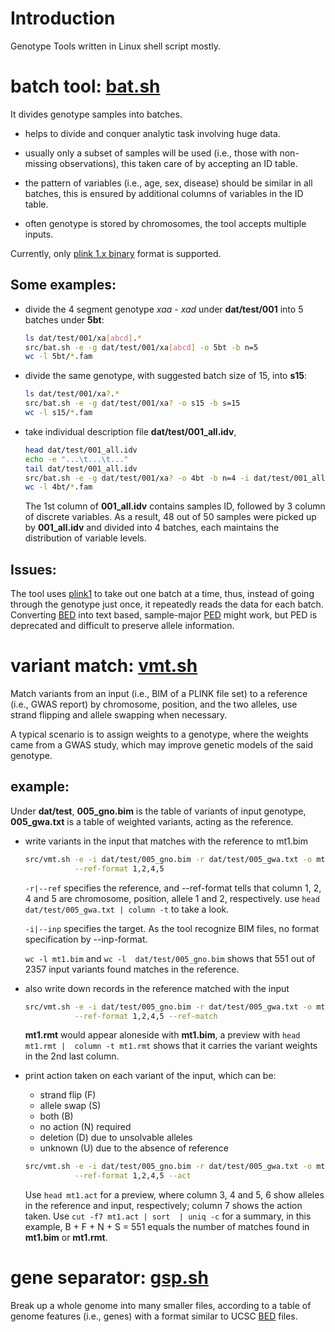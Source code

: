# Introduction

Genotype Tools written in Linux shell script mostly.


# batch tool: [bat.sh]

It divides genotype samples into batches.

  - helps to divide and conquer analytic task involving huge data.

  - usually only a subset of samples  will be used (i.e., those with non-missing
    observations), this taken care of by accepting an ID table.
    
  - the pattern of variables (i.e., age,  sex, disease) should be similar in all
  batches, this is ensured by additional columns of variables in the ID table.

  - often genotype is stored by chromosomes, the tool accepts multiple inputs.
    
Currently, only [plink 1.x binary][PLINK:BED] format is supported.

[bat.sh]: https://github.com/xiaoran831213/gtools/blob/master/src/bat.sh
[PLINK:BED]: https://www.cog-genomics.org/plink/1.9/formats#bed


## Some examples:

  - divide  the 4  segment genotype  *xaa - xad*  under __dat/test/001__  into 5
    batches under __5bt__:

    ```sh
    ls dat/test/001/xa[abcd].*
    src/bat.sh -e -g dat/test/001/xa[abcd] -o 5bt -b n=5
    wc -l 5bt/*.fam
    ```

  - divide the same genotype, with suggested batch size of 15, into __s15__:

    ```sh
    ls dat/test/001/xa?.*
	src/bat.sh -e -g dat/test/001/xa? -o s15 -b s=15
    wc -l s15/*.fam
    ```

  - take individual description file __dat/test/001_all.idv__,

    ```sh
	head dat/test/001_all.idv
	echo -e "...\t...\t..."
	tail dat/test/001_all.idv
	src/bat.sh -e -g dat/test/001/xa? -o 4bt -b n=4 -i dat/test/001_all.idv
	wc -l 4bt/*.fam
    ```
    
    The 1st column of **001_all.idv** contains  samples ID, followed by 3 column
    of discrete variables.  As a result, 48  out of 50 samples were picked up by
    **001_all.idv** and divided into 4  batches, each maintains the distribution
    of variable levels.


## Issues:

The tool uses [plink1]  to take out one batch at a time,  thus, instead of going
through the  genotype just once,  it repeatedly reads  the data for  each batch.
Converting [BED][PLINK:BED] into text based, sample-major [PED][PLINK:PED] might
work, but PED is deprecated and difficult to preserve allele information.

[plink1]: https://www.cog-genomics.org/plink/1.9/
[PLINK:PED]: https://www.cog-genomics.org/plink/1.9/formats#ped


# variant match: [vmt.sh]

Match variants  from an input  (i.e., BIM  of a PLINK  file set) to  a reference
(i.e., GWAS  report) by chromosome,  position, and  the two alleles,  use strand
flipping and allele swapping when necessary.

A typical scenario  is to assign weights  to a genotype, where  the weights came
from a GWAS study, which may improve genetic models of the said genotype.

[vmt.sh]:https://github.com/xiaoran831213/gtools/blob/master/src/div.sh

## example:

Under __dat/test__, **005_gno.bim** is the  table of variants of input genotype,
**005_gwa.txt** is a table of weighted variants, acting as the reference.

  - write variants in the input that matches with the reference to mt1.bim

    ```sh
    src/vmt.sh -e -i dat/test/005_gno.bim -r dat/test/005_gwa.txt -o mt1.bim \
               --ref-format 1,2,4,5
    ```
    
    `-r|--ref` specifies the reference, and --ref-format tells that column 1, 2,
    4 and  5 are chromosome,  position, allele 1  and 2, respectively.  use `head
    dat/test/005_gwa.txt | column -t` to take a look.
  
    `-i|--inp` specifies the target. As the  tool recognize BIM files, no format
    specification by --inp-format. 
    
    `wc -l mt1.bim` and `wc -l  dat/test/005_gno.bim` shows that 551 out of 2357
    input variants found matches in the reference.
    
  - also write down records in the reference matched with the input

    ```sh
    src/vmt.sh -e -i dat/test/005_gno.bim -r dat/test/005_gwa.txt -o mt1.bim \
               --ref-format 1,2,4,5 --ref-match
    ```

    __mt1.rmt__ would  appear aloneside with  __mt1.bim__, a preview  with `head
    mt1.rmt |  column -t mt1.rmt` shows  that it carries the  variant weights in
    the 2nd last column.
    
  - print action taken on each variant of the input, which can be:

    * strand flip (F)
    * allele swap (S)
    * both (B)
    * no action (N) required
    * deletion (D) due to unsolvable alleles
    * unknown (U) due to the absence of reference

    ```sh
    src/vmt.sh -e -i dat/test/005_gno.bim -r dat/test/005_gwa.txt -o mt1.bim \
               --ref-format 1,2,4,5 --act
    ```

    Use `head mt1.act` for a preview, where column 3, 4 and 5, 6 show alleles in
    the reference and input, respectively; column  7 shows the action taken. Use
    `cut -f7 mt1.act | sort  | uniq -c` for a summary, in this  example, B + F +
    N  +  S  =  551  equals  the number  of  matches  found  in  __mt1.bim__  or
    __mt1.rmt__.
    

# gene separator: [gsp.sh]

  Break up  a whole  genome into  many smaller  files, according  to a  table of
  genome features  (i.e., genes) with  a format similar to  UCSC [BED][UCSC:BED]
  files.


[gsp.sh]: https://github.com/xiaoran831213/gtools/blob/master/src/gsp.sh
[UCSC:BED]: https://genome.ucsc.edu/FAQ/FAQformat.html#format1

<!--  LocalWords:  xaa xad dat 5bt abcd src wc fam s15 4bt idv PED vmt GWAS BIM
 -->
<!--  LocalWords:  gno bim gwa mt1 inp rmt f7 uniq plink1 ped
 -->
